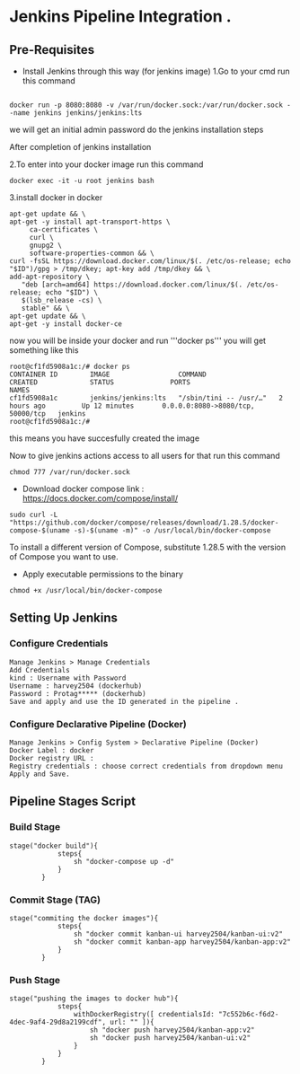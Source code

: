 # Jenkins Pipeline Integration .

## Pre-Requisites
* Install Jenkins through this way (for jenkins image)
1.Go to your cmd run this command
```

docker run -p 8080:8080 -v /var/run/docker.sock:/var/run/docker.sock --name jenkins jenkins/jenkins:lts

```
we will get an initial admin password do the jenkins installation steps 

After completion of jenkins installation

2.To enter into your docker image run this command
```
docker exec -it -u root jenkins bash

```

3.install docker in docker
```
apt-get update && \
apt-get -y install apt-transport-https \
     ca-certificates \
     curl \
     gnupg2 \
     software-properties-common && \
curl -fsSL https://download.docker.com/linux/$(. /etc/os-release; echo "$ID")/gpg > /tmp/dkey; apt-key add /tmp/dkey && \
add-apt-repository \
   "deb [arch=amd64] https://download.docker.com/linux/$(. /etc/os-release; echo "$ID") \
   $(lsb_release -cs) \
   stable" && \
apt-get update && \
apt-get -y install docker-ce
```


now you will be inside your docker and run '''docker ps''' you will get something like this
```
root@cf1fd5908a1c:/# docker ps
CONTAINER ID        IMAGE                 COMMAND                  CREATED             STATUS              PORTS                               NAMES
cf1fd5908a1c        jenkins/jenkins:lts   "/sbin/tini -- /usr/…"   2 hours ago         Up 12 minutes       0.0.0.0:8080->8080/tcp, 50000/tcp   jenkins
root@cf1fd5908a1c:/#   
```
this means you have succesfully created the image 

Now to give jenkins actions access to all users for that run this command
```
chmod 777 /var/run/docker.sock
```

* Download docker compose
link : https://docs.docker.com/compose/install/
```
sudo curl -L "https://github.com/docker/compose/releases/download/1.28.5/docker-compose-$(uname -s)-$(uname -m)" -o /usr/local/bin/docker-compose
```
To install a different version of Compose, substitute 1.28.5 with the version of Compose you want to use.
* Apply executable permissions to the binary
```
chmod +x /usr/local/bin/docker-compose
```




## Setting Up Jenkins
### Configure Credentials
```
Manage Jenkins > Manage Credentials 
Add Credentials
kind : Username with Password
Username : harvey2504 (dockerhub)
Password : Protag***** (dockerhub)
Save and apply and use the ID generated in the pipeline .
```

### Configure Declarative Pipeline (Docker)
```
Manage Jenkins > Config System > Declarative Pipeline (Docker)
Docker Label : docker
Docker registry URL :
Registry credentials : choose correct credentials from dropdown menu
Apply and Save.
```


## Pipeline Stages Script
### Build Stage
```
stage("docker build"){
            steps{
                sh "docker-compose up -d"
            }
        }
```
### Commit Stage (TAG)
```
stage("commiting the docker images"){
            steps{
                sh "docker commit kanban-ui harvey2504/kanban-ui:v2"
                sh "docker commit kanban-app harvey2504/kanban-app:v2" 
            }
        }
```
### Push Stage 
```
stage("pushing the images to docker hub"){
            steps{
                withDockerRegistry([ credentialsId: "7c552b6c-f6d2-4dec-9af4-29d8a2199cdf", url: "" ]){
                    sh "docker push harvey2504/kanban-app:v2"
                    sh "docker push harvey2504/kanban-ui:v2"
                }
            }
        }
```
